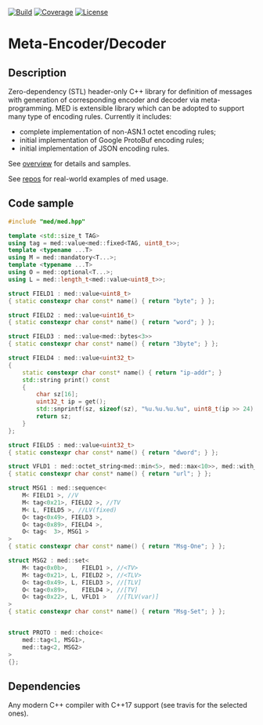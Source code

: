 [![Build](https://github.com/cppden/med/workflows/Linux/badge.svg)](https://github.com/cppden/med/actions?query=workflow%3ALinux)
[![Coverage](https://codecov.io/gh/cppden/med/branch/master/graph/badge.svg?token=FP0KOE0YAW)](https://codecov.io/gh/cppden/med)
[![License](https://img.shields.io/github/license/mashape/apistatus.svg)](../master/LICENSE)

# Meta-Encoder/Decoder

## Description
Zero-dependency (STL) header-only C++ library for definition of messages with generation of corresponding encoder and decoder via meta-programming.
MED is extensible library which can be adopted to support many type of encoding rules. Currently it includes:
* complete implementation of non-ASN.1 octet encoding rules;
* initial implementation of Google ProtoBuf encoding rules;
* initial implementation of JSON encoding rules.

See [overview](doc/Overview.md) for details and samples.

See [repos](https://github.com/cppden/gtpu) for real-world examples of med usage.

## Code sample
```cpp
#include "med/med.hpp"

template <std::size_t TAG>
using tag = med::value<med::fixed<TAG, uint8_t>>;
template <typename ...T>
using M = med::mandatory<T...>;
template <typename ...T>
using O = med::optional<T...>;
using L = med::length_t<med::value<uint8_t>>;

struct FIELD1 : med::value<uint8_t>
{ static constexpr char const* name() { return "byte"; } };

struct FIELD2 : med::value<uint16_t>
{ static constexpr char const* name() { return "word"; } };

struct FIELD3 : med::value<med::bytes<3>>
{ static constexpr char const* name() { return "3byte"; } };

struct FIELD4 : med::value<uint32_t>
{
	static constexpr char const* name() { return "ip-addr"; }
	std::string print() const
	{
		char sz[16];
		uint32_t ip = get();
		std::snprintf(sz, sizeof(sz), "%u.%u.%u.%u", uint8_t(ip >> 24), uint8_t(ip >> 16), uint8_t(ip >> 8), uint8_t(ip));
		return sz;
	}
};

struct FIELD5 : med::value<uint32_t>
{ static constexpr char const* name() { return "dword"; } };

struct VFLD1 : med::octet_string<med::min<5>, med::max<10>>, med::with_snapshot
{ static constexpr char const* name() { return "url"; } };

struct MSG1 : med::sequence<
	M< FIELD1 >, //V
	M< tag<0x21>, FIELD2 >, //TV
	M< L, FIELD5 >, //LV(fixed)
	O< tag<0x49>, FIELD3 >,
	O< tag<0x89>, FIELD4 >,
	O< tag<  3>, MSG1 >
>
{ static constexpr char const* name() { return "Msg-One"; } };

struct MSG2 : med::set<
	M< tag<0x0b>,    FIELD1 >, //<TV>
	M< tag<0x21>, L, FIELD2 >, //<TLV>
	O< tag<0x49>, L, FIELD3 >, //[TLV]
	O< tag<0x89>,    FIELD4 >, //[TV]
	O< tag<0x22>, L, VFLD1 >   //[TLV(var)]
>
{ static constexpr char const* name() { return "Msg-Set"; } };


struct PROTO : med::choice<
	med::tag<1, MSG1>,
	med::tag<2, MSG2>
>
{};
```

## Dependencies
Any modern C++ compiler with C++17 support (see travis for the selected ones).
